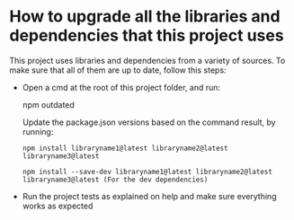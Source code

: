 # How to upgrade all the libraries and dependencies that this project uses


This project uses libraries and dependencies from a variety of sources. To make sure that all of them are up to date, follow this steps:

- Open a cmd at the root of this project folder, and run:

    npm outdated
    
    Update the package.json versions based on the command result, by running:
    
      npm install libraryname1@latest libraryname2@latest libraryname3@latest

      npm install --save-dev libraryname1@latest libraryname2@latest libraryname3@latest (For the dev dependencies)
      
- Run the project tests as explained on help and make sure everything works as expected